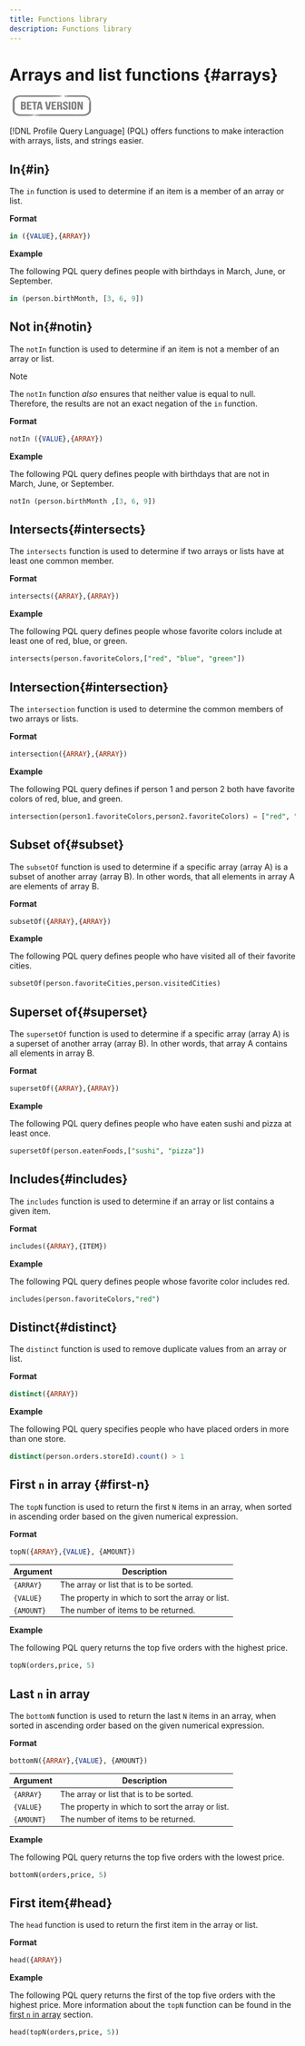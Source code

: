 ```yaml
---
title: Functions library
description: Functions library
---
```

# Arrays and list functions {#arrays}

![](../../assets/do-not-localize/badge.png)

[!DNL Profile Query Language] (PQL) offers functions to make interaction with arrays, lists, and strings easier.

## In{#in}

The `in` function is used to determine if an item is a member of an array or list.

**Format**

```sql
in ({VALUE},{ARRAY})
```

**Example**

The following PQL query defines people with birthdays in March, June, or September.

```sql
in (person.birthMonth, [3, 6, 9])
```

## Not in{#notin}

The `notIn` function is used to determine if an item is not a member of an array or list.

>[!NOTE]
>
>The `notIn` function *also* ensures that neither value is equal to null. Therefore, the results are not an exact negation of the `in` function.

**Format**

```sql
notIn ({VALUE},{ARRAY})
```

**Example**

The following PQL query defines people with birthdays that are not in March, June, or September.

```sql
notIn (person.birthMonth ,[3, 6, 9])
```

## Intersects{#intersects}

The `intersects` function is used to determine if two arrays or lists have at least one common member.

**Format**

```sql
intersects({ARRAY},{ARRAY})
```

**Example**

The following PQL query defines people whose favorite colors include at least one of red, blue, or green.

```sql
intersects(person.favoriteColors,["red", "blue", "green"])
```

## Intersection{#intersection}

The `intersection` function is used to determine the common members of two arrays or lists.

**Format**

```sql
intersection({ARRAY},{ARRAY})
```

**Example**

The following PQL query defines if person 1 and person 2 both have favorite colors of red, blue, and green.

```sql
intersection(person1.favoriteColors,person2.favoriteColors) = ["red", "blue", "green"]
```

## Subset of{#subset}

The `subsetOf` function is used to determine if a specific array (array A) is a subset of another array (array B). In other words, that all elements in array A are elements of array B.

**Format**

```sql
subsetOf({ARRAY},{ARRAY})
```

**Example**

The following PQL query defines people who have visited all of their favorite cities.

```sql
subsetOf(person.favoriteCities,person.visitedCities)
```

## Superset of{#superset}

The `supersetOf` function is used to determine if a specific array (array A) is a superset of another array (array B). In other words, that array A contains all elements in array B.

**Format**

```sql
supersetOf({ARRAY},{ARRAY})
```

**Example**

The following PQL query defines people who have eaten sushi and pizza at least once.

```sql
supersetOf(person.eatenFoods,["sushi", "pizza"])
```

## Includes{#includes}

The `includes` function is used to determine if an array or list contains a given item.

**Format**

```sql
includes({ARRAY},{ITEM})
```

**Example**

The following PQL query defines people whose favorite color includes red.

```sql
includes(person.favoriteColors,"red")
```

## Distinct{#distinct}

The `distinct` function is used to remove duplicate values from an array or list.

**Format**

```sql
distinct({ARRAY})
```

**Example**

The following PQL query specifies people who have placed orders in more than one store.

```sql
distinct(person.orders.storeId).count() > 1
```

## First `n` in array {#first-n}

The `topN` function is used to return the first `N` items in an array, when sorted in ascending order based on the given numerical expression.

**Format**

```sql
topN({ARRAY},{VALUE}, {AMOUNT})
```

| Argument | Description |
| --------- | ----------- |
| `{ARRAY}` | The array or list that is to be sorted. |
| `{VALUE}` | The property in which to sort the array or list. |
| `{AMOUNT}` | The number of items to be returned. |

**Example**

The following PQL query returns the top five orders with the highest price.

```sql
topN(orders,price, 5)
```

## Last `n` in array

The `bottomN` function is used to return the last `N` items in an array, when sorted in ascending order based on the given numerical expression.

**Format**

```sql
bottomN({ARRAY},{VALUE}, {AMOUNT})
```

| Argument | Description |
| --------- | ----------- | 
| `{ARRAY}` | The array or list that is to be sorted. |
| `{VALUE}` | The property in which to sort the array or list. |
| `{AMOUNT}` | The number of items to be returned. |

**Example**

The following PQL query returns the top five orders with the lowest price.

```sql
bottomN(orders,price, 5)
```

## First item{#head}

The `head` function is used to return the first item in the array or list.

**Format**

```sql
head({ARRAY})
```

**Example**

The following PQL query returns the first of the top five orders with the highest price. More information about the `topN` function can be found in the [first `n` in array](#first-n) section.

```sql
head(topN(orders,price, 5))
```

